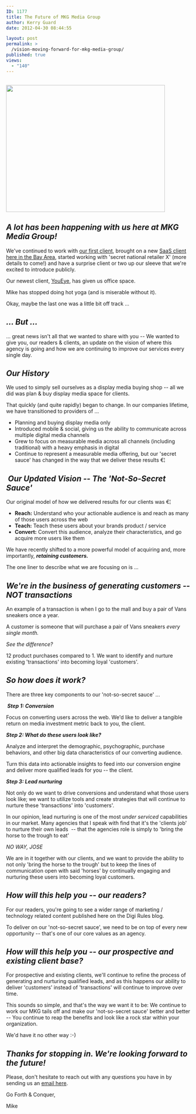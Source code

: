 ```yaml
---
ID: 1177
title: The Future of MKG Media Group
author: Kerry Guard
date: 2012-04-30 08:44:55

layout: post
permalink: >
  /vision-moving-forward-for-mkg-media-group/
published: true
views:
  - "140"
---
```

<h2><img class="aligncenter  wp-image-1178" title="future" src="http://mkgmediagroup.com/wp-content/uploads/2012/04/future.jpeg" alt="" width="434" height="346" /></h2>
<h2><em>A lot has been happening with us here at MKG Media Group!</em></h2>
We've continued to work with <a href="http://box.com" target="_blank">our first client</a>, brought on a new <a href="http://youeye.com" target="_blank">SaaS client here in the Bay Area</a>, started working with 'secret national retailer X' (more details to come!) and have a surprise client or two up our sleeve that we're excited to introduce publicly.

Our newest client, <a href="http://youeye.com" target="_blank">YouEye</a>, has given us office space.

Mike has stopped doing hot yoga (and is miserable without it).

Okay, maybe the last one was a little bit off track ...
<h2><em>... But ...</em></h2>
... great news isn't all that we wanted to share with you -- We wanted to give you, our readers &amp; clients, an update on the vision of where this agency is going and how we are continuing to improve our services every single day.
<h2><strong><em>Our History</em></strong></h2>
We used to simply sell ourselves as a display media buying shop -- all we did was plan &amp; buy display media space for clients.

That quickly (and quite rapidly) began to change. In our companies lifetime, we have transitioned to providers of ...
<ul>
	<li>Planning and buying display media only</li>
	<li>Introduced mobile &amp; social, giving us the ability to communicate across multiple digital media channels</li>
	<li>Grew to focus on measurable media across all channels (including traditional) with a heavy emphasis in digital</li>
	<li>Continue to represent a measurable media offering, but our 'secret sauce' has changed in the way that we deliver these results €¦</li>
</ul>
<h2> <strong><em>Our Updated Vision -- The 'Not-So-Secret Sauce'</em></strong></h2>
Our original model of how we delivered results for our clients was €¦
<ul>
	<li><strong>Reach:</strong> Understand who your actionable audience is and reach as many of those users across the web</li>
	<li><strong>Teach:</strong> Teach these users about your brands product / service</li>
	<li><strong>Convert:</strong> Convert this audience, analyze their characteristics, and go acquire more users like them</li>
</ul>
We have recently shifted to a more powerful model of acquiring and, more importantly, <em><strong>retaining customers.</strong></em>

The one liner to describe what we are focusing on is ...
<h2><strong><em>We're in the business of generating customers -- NOT transactions </em></strong></h2>
An example of a transaction is when I go to the mall and buy a pair of Vans sneakers once a year.

A customer is someone that will purchase a pair of Vans sneakers <em>every single month. </em>

<em>See the difference?</em>

12 product purchases compared to 1. We want to identify and nurture existing 'transactions' into becoming loyal 'customers'.
<h2><strong><em>So how does it work?</em></strong></h2>
There are three key components to our 'not-so-secret sauce' ...

<strong> <em>Step 1: Conversion</em></strong>

Focus on converting users across the web. We'd like to deliver a tangible return on media investment metric back to you, the client.

<strong><em>Step 2: What do these users look like?</em></strong>

Analyze and interpret the demographic, psychographic, purchase behaviors, and other big data characteristics of our converting audience.

Turn this data into actionable insights to feed into our conversion engine and deliver more qualified leads for you -- the client.

<strong><em>Step 3: Lead nurturing</em></strong>

Not only do we want to drive conversions and understand what those users look like; we want to utilize tools and create strategies that will continue to nurture these 'transactions' into 'customers'.

In our opinion, lead nurturing is one of the most <em>under serviced </em>capabilities in our market. Many agencies that I speak with find that it's the 'clients job' to nurture their own leads  -- that the agencies role is simply to 'bring the horse to the trough to eat'

<em>NO WAY, JOSE</em>

We are in it together with our clients, and we want to provide the ability to not only 'bring the horse to the trough' but to keep the lines of communication open with said 'horses' by continually engaging and nurturing these users into becoming loyal customers.
<h2><strong><em>How will this help you -- our readers?</em></strong></h2>
For our readers, you're going to see a wider range of marketing / technology related content published here on the Digi Rules blog.

To deliver on our 'not-so-secret sauce', we need to be on top of every new opportunity -- that's one of our core values as an agency.
<h2><strong><em>How will this help you -- our prospective and existing client base?</em></strong></h2>
For prospective and existing clients, we'll continue to refine the process of generating and nurturing qualified leads, and as this happens our ability to deliver 'customers' instead of 'transactions' will continue to improve over time.

This sounds so simple, and that's the way we want it to be: We continue to work our MKG tails off and make our 'not-so-secret sauce' better and better -- You continue to reap the benefits and look like a rock star within your organization.

We'd have it no other way :-)
<h2><strong><em>Thanks for stopping in. We're looking forward to the future!</em></strong></h2>
Please, don't hesitate to reach out with any questions you have in by sending us an <a href="http://mkgmediagroup.com/contact-us" target="_blank">email here</a>.

Go Forth &amp; Conquer,

Mike

&nbsp;

&nbsp;